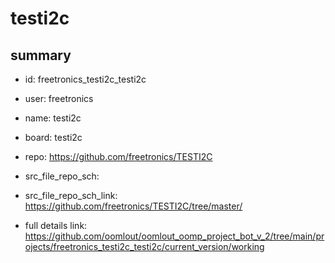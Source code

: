 # testi2c
 
## summary 
* id: freetronics_testi2c_testi2c
* user: freetronics
* name: testi2c
* board: testi2c
* repo: https://github.com/freetronics/TESTI2C



* src_file_repo_sch: 
* src_file_repo_sch_link: https://github.com/freetronics/TESTI2C/tree/master/
* full details link: https://github.com/oomlout/oomlout_oomp_project_bot_v_2/tree/main/projects/freetronics_testi2c_testi2c/current_version/working  







